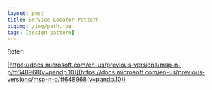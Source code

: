 ```yaml
---
layout: post
title: Service Locator Pattern
bigimg: /img/path.jpg
tags: [design pattern]
---
```





Refer:

[https://docs.microsoft.com/en-us/previous-versions/msp-n-p/ff648968(v=pandp.10)](https://docs.microsoft.com/en-us/previous-versions/msp-n-p/ff648968(v=pandp.10))
